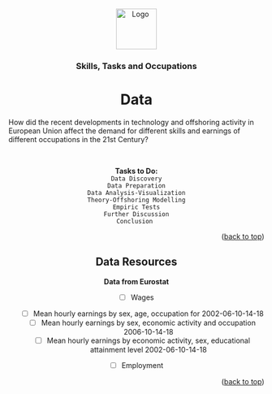 <!-- Improved compatibility of back to top link: See: https://github.com/othneildrew/Best-README-Template/pull/73 -->
<a name="readme-top"></a>
<!--
*** Thanks for checking out the Best-README-Template. If you have a suggestion
*** that would make this better, please fork the repo and create a pull request
*** or simply open an issue with the tag "enhancement".
*** Don't forget to give the project a star!
*** Thanks again! Now go create something AMAZING! :D
-->



<!-- PROJECT SHIELDS -->
<!--
*** I'm using markdown "reference style" links for readability.
*** Reference links are enclosed in brackets [ ] instead of parentheses ( ).
*** See the bottom of this document for the declaration of the reference variables
*** for contributors-url, forks-url, etc. This is an optional, concise syntax you may use.
*** https://www.markdownguide.org/basic-syntax/#reference-style-links
-->
<!--[![Contributors][contributors-shield]][contributors-url]-->
<!--[![Forks][forks-shield]][forks-url]-->
<!--[![Stargazers][stars-shield]][stars-url]-->
<!--[![Issues][issues-shield]][issues-url]-->
<!--[![MIT License][license-shield]][license-url]-->
<!--[![LinkedIn][linkedin-shield]][linkedin-url]-->



<!-- PROJECT LOGO -->
<br />
<div align="center">
  <a href="https://github.com/github_username/repo_name">
    <img src="https://github.com/mehmetcandfx/Technology_Trade_Employment/tree/main/Images/Uva_logo.png" alt="Logo" width="80" height="80">
  </a>

<h3 align="center">Skills, Tasks and Occupations</h3>

<!-- ABOUT THE PROJECT -->
# Data
<p align="left">
How did the recent developments in technology and offshoring activity in European Union affect the demand for different skills and earnings of different occupations in the 21st Century? </p><br>

<b>Tasks to Do:</b><br>
`Data Discovery`<br>
`Data Preparation`<br>
`Data Analysis-Visualization`<br>
`Theory-Offshoring Modelling`<br>
`Empiric Tests`<br>
`Further Discussion`<br>
`Conclusion ` 

<p align="right">(<a href="#readme-top">back to top</a>)</p>

## Data Resources
<b>Data from Eurostat</b><br>

- [ ] Wages
    - [ ] Mean hourly earnings by sex, age, occupation for 2002-06-10-14-18
    - [ ] Mean hourly earnings by sex, economic activity and occupation 2006-10-14-18
    - [ ] Mean hourly earnings by economic activity, sex, educational attainment level 2002-06-10-14-18
- [ ] Employment


<p align="right">(<a href="#readme-top">back to top</a>)</p>
